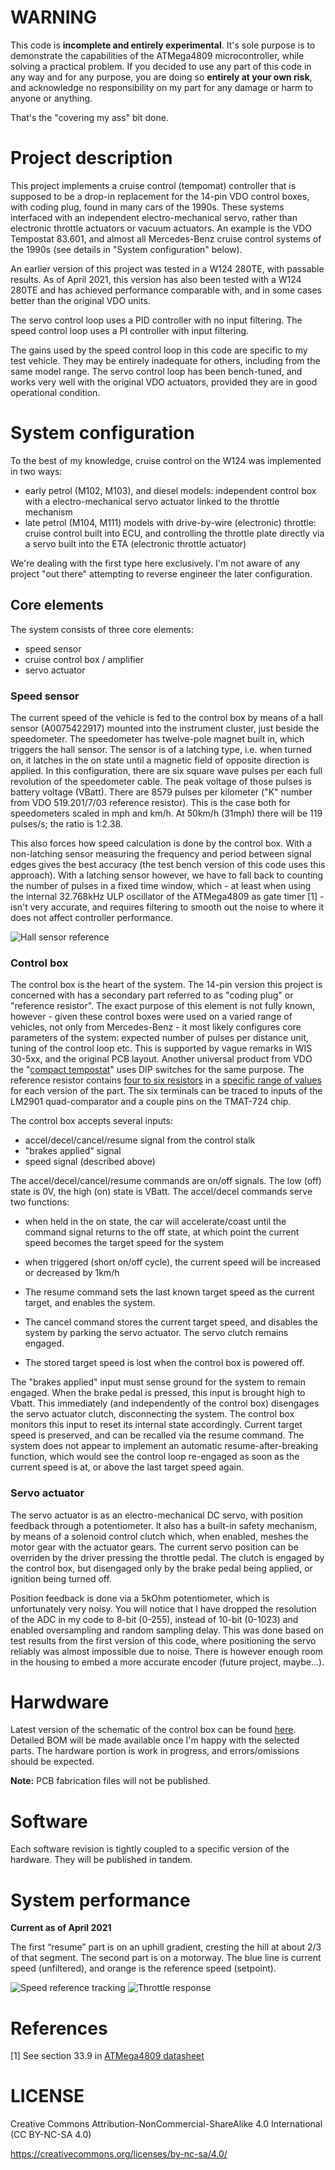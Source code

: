 # WARNING

This code is **incomplete and entirely experimental**. It's sole purpose is to demonstrate the capabilities of the ATMega4809 microcontroller, while solving a practical problem. If you decided to use any part of this code in any way and for any purpose, you are doing so **entirely at your own risk**, and acknowledge no responsibility on my part for any damage or harm to anyone or anything.

That's the "covering my ass" bit done.

# Project description

This project implements a cruise control (tempomat) controller that is supposed to be a drop-in replacement for the 14-pin VDO control boxes, with coding plug, found in many cars of the 1990s. These systems interfaced with an independent electro-mechanical servo, rather than electronic throttle actuators or vacuum actuators. An example is the VDO Tempostat 83.601, and almost all Mercedes-Benz cruise control systems of the 1990s (see details in "System configuration" below).

An earlier version of this project was tested in a W124 280TE, with passable results. As of April 2021, this version has also been tested with a W124 280TE and has achieved performance comparable with, and in some cases better than the original VDO units.

The servo control loop uses a PID controller with no input filtering.
The speed control loop uses a PI controller with input filtering.

The gains used by the speed control loop in this code are specific to my test vehicle. They may be entirely inadequate for others, including from the same model range. The servo control loop has been bench-tuned, and works very well with the original VDO actuators, provided they are in good operational condition.

# System configuration

To the best of my knowledge, cruise control on the W124 was implemented in two ways:

- early petrol (M102, M103), and diesel models: independent control box with a electro-mechanical servo actuator linked to the throttle mechanism
- late petrol (M104, M111) models with drive-by-wire (electronic) throttle: cruise control built into ECU, and controlling the throttle plate directly via a servo built into the ETA (electronic throttle actuator)

We're dealing with the first type here exclusively. I'm not aware of any project "out there" attempting to reverse engineer the later configuration.

## Core elements

The system consists of three core elements:

- speed sensor
- cruise control box / amplifier
- servo actuator

### Speed sensor

The current speed of the vehicle is fed to the control box by means of a hall sensor (A0075422917) mounted into the instrument cluster, just beside the speedometer. The speedometer has twelve-pole magnet built in, which triggers the hall sensor. The sensor is of a latching type, i.e. when turned on, it latches in the on state until a magnetic field of opposite direction is applied. In this configuration, there are six square wave pulses per each full revolution of the speedometer cable. The peak voltage of those pulses is battery voltage (VBatt). There are 8579 pulses per kilometer ("K" number from VDO 519.201/7/03 reference resistor). This is the case both for speedometers scaled in mph and km/h. At 50km/h (31mph) there will be 119 pulses/s; the ratio is 1:2.38.

This also forces how speed calculation is done by the control box. With a non-latching sensor measuring the frequency and period between signal edges gives the best accuracy (the test bench version of this code uses this approach). With a latching sensor however, we have to fall back to counting the number of pulses in a fixed time window, which - at least when using the internal 32.768kHz ULP oscillator of the ATMega4809 as gate timer [1] - isn't very accurate, and requires filtering to smooth out the noise to where it does not affect controller performance.


![Hall sensor reference](./images/A0075422917.jpg)

### Control box

The control box is the heart of the system. The 14-pin version this project is concerned with has a secondary part referred to as "coding plug" or "reference resistor". The exact purpose of this element is not fully known, however - given these control boxes were used on a varied range of vehicles, not only from Mercedes-Benz - it most likely configures core parameters of the system: expected number of pulses per distance unit, tuning of the control loop etc. This is supported by vague remarks in WIS 30-5xx, and the original PCB layout. Another universal product from VDO the "[compact tempostat](http://oldhymer.com/wp-content/uploads/VDOCruiseControl.pdf)" uses DIP switches for the same purpose. The reference resistor contains [four to six resistors](./images/coding_plug.png) in a [specific range of values](./images/coding_plug_values.png) for each version of the part. The six terminals can be traced to inputs of the LM2901 quad-comparator and a couple pins on the TMAT-724 chip.

The control box accepts several inputs:

- accel/decel/cancel/resume signal from the control stalk
- "brakes applied" signal
- speed signal (described above)

The accel/decel/cancel/resume commands are on/off signals. The low (off) state is 0V, the high (on) state is VBatt. The accel/decel commands serve two functions:

- when held in the on state, the car will accelerate/coast until the command signal returns to the off state, at which point the current speed becomes the target speed for the system
- when triggered (short on/off cycle), the current speed will be increased or decreased by 1km/h

- The resume command sets the last known target speed as the current target, and enables the system.
- The cancel command stores the current target speed, and disables the system by parking the servo actuator. The servo clutch remains engaged.
- The stored target speed is lost when the control box is powered off.

The "brakes applied" input must sense ground for the system to remain engaged. When the brake pedal is pressed, this input is brought high to Vbatt. This immediately (and independently of the control box) disengages the servo actuator clutch, disconnecting the system. The control box monitors this input to reset its internal state accordingly. Current target speed is preserved, and can be recalled via the resume command. The system does not appear to implement an automatic resume-after-breaking function, which would see the control loop re-engaged as soon as the current speed is at, or above the last target speed again.

### Servo actuator

The servo actuator is as an electro-mechanical DC servo, with position feedback through a potentiometer. It also has a built-in safety mechanism, by means of a solenoid control clutch which, when enabled, meshes the motor gear with the actuator gears. The current servo position can be overriden by the driver pressing the throttle pedal. The clutch is engaged by the control box, but disengaged only by the brake pedal being applied, or ignition being turned off.

Position feedback is done via a 5kOhm potentiometer, which is unfortunately very noisy. You will notice that I have dropped the resolution of the ADC in my code to 8-bit (0-255), instead of 10-bit (0-1023) and enabled oversampling and random sampling delay. This was done based on test results from the first version of this code, where positioning the servo reliably was almost impossible due to noise. There is however enough room in the housing to embed a more accurate encoder (future project, maybe...).

# Harwdware
Latest version of the schematic of the control box can be found [here](https://github.com/ptashek/mb/tree/master/CruiseControl_W124/schematic/). Detailed BOM will be made available once I'm happy with the selected parts. The hardware portion is work in progress, and errors/omissions should be expected.

**Note:** PCB fabrication files will not be published.

# Software
Each software revision is tightly coupled to a specific version of the hardware. They will be published in tandem.

# System performance

**Current as of April 2021**

The first “resume” part is on an uphill gradient, cresting the hill at about 2/3 of that segment. The second part is on a motorway. The blue line is current speed (unfiltered), and orange is the reference speed (setpoint).

![Speed reference tracking](./images/speed_loop.png)
![Throttle response](./images/throttle_response.png)

# References

[1] See section 33.9 in [ATMega4809 datasheet](https://ww1.microchip.com/downloads/en/DeviceDoc/ATmega4808-09-DataSheet-DS40002173C.pdf)

# LICENSE

Creative Commons Attribution-NonCommercial-ShareAlike 4.0 International (CC BY-NC-SA 4.0)

https://creativecommons.org/licenses/by-nc-sa/4.0/

